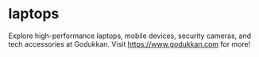 # laptops
Explore high-performance laptops, mobile devices, security cameras, and tech accessories at Godukkan. Visit https://www.godukkan.com for more!
